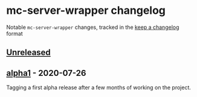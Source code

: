 # mc-server-wrapper changelog

Notable `mc-server-wrapper` changes, tracked in the [keep a changelog](https://keepachangelog.com/en/1.0.0/) format

## [Unreleased]

## [alpha1] - 2020-07-26

Tagging a first alpha release after a few months of working on the project.

[Unreleased]: https://github.com/olivierlacan/keep-a-changelog/compare/alpha1...HEAD
[alpha1]: https://github.com/Cldfire/mc-server-wrapper/releases/tag/alpha1
